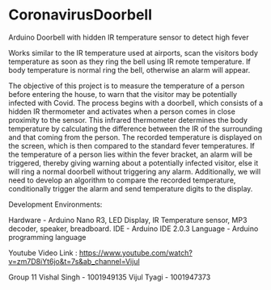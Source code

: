 # CoronavirusDoorbell

Arduino Doorbell with hidden IR temperature sensor to detect high fever

Works similar to the IR temperature used at airports, scan the visitors body temperature as soon as they ring the bell using IR remote temperature. If body temperature is normal ring the bell, otherwise an alarm will appear.

The objective of this project is to measure the temperature of a person before entering the house, to warn that the visitor may be potentially infected with Covid. The process begins with a doorbell, which consists of a hidden IR thermometer and activates when a person comes in close proximity to the sensor. This infrared thermometer determines the body temperature by calculating the difference between the IR of the surrounding and that coming from the person. The recorded temperature is displayed on the screen, which is then compared to the standard fever temperatures. If the temperature of a person lies within the fever bracket, an alarm will be triggered, thereby giving warning about a potentially infected visitor, else it will ring a normal doorbell without triggering any alarm. Additionally, we will need to develop an algorithm  to  compare  the  recorded  temperature,  conditionally  trigger  the  alarm  and send temperature digits to the display.


Development Environments:

Hardware - Arduino Nano R3, LED Display, IR Temperature sensor, MP3 decoder, speaker, breadboard.
IDE - Arduino IDE 2.0.3
Language - Arduino programming language

Youtube Video Link : https://www.youtube.com/watch?v=zm7D8iYt6jo&t=7s&ab_channel=Vijul

Group 11
Vishal Singh - 1001949135
Vijul Tyagi - 1001947373


